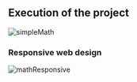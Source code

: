 ## Execution of the project
![simpleMath](https://github.com/Gabriel-augt/html-css-js/assets/117189018/c1d0ffc3-ae1a-4208-b88b-669748e7ce1f)

### Responsive web design
![mathResponsive](https://github.com/Gabriel-augt/html-css-js/assets/117189018/7ed70bac-7fa3-4fd2-9ffe-61659d06c3d4)
